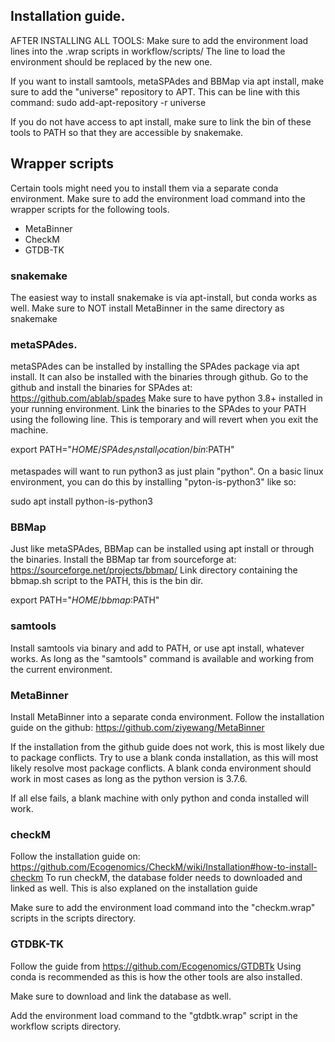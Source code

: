 ## Installation guide.

AFTER INSTALLING ALL TOOLS:
Make sure to add the environment load lines into the .wrap scripts in workflow/scripts/
The line to load the environment should be replaced by the new one.

If you want to install samtools, metaSPAdes and BBMap via apt install, make sure to add the "universe" repository to APT.
This can be line with this command: sudo add-apt-repository -r universe

If you do not have access to apt install, make sure to link the bin of these tools to PATH so that they are accessible by snakemake.

## Wrapper scripts
Certain tools might need you to install them via a separate conda environment.
Make sure to add the environment load command into the wrapper scripts for the following tools.

- MetaBinner
- CheckM
- GTDB-TK


### snakemake
The easiest way to install snakemake is via apt-install, but conda works as well.
Make sure to NOT install MetaBinner in the same directory as snakemake

### metaSPAdes.
metaSPAdes can be installed by installing the SPAdes package via apt install.
It can also be installed with the binaries through github.
Go to the github and install the binaries for SPAdes at: https://github.com/ablab/spades
Make sure to have python 3.8+ installed in your running environment.
Link the binaries to the SPAdes to your PATH using the following line. This is temporary and will revert when you exit the machine.

export PATH="$HOME/SPAdes_install_location/bin:$PATH"

metaspades will want to run python3 as just plain "python".
On a basic linux environment, you can do this by installing "pyton-is-python3" like so:

sudo apt install python-is-python3

### BBMap
Just like metaSPAdes, BBMap can be installed using apt install or through the binaries.
Install the BBMap tar from sourceforge at: https://sourceforge.net/projects/bbmap/
Link directory containing the bbmap.sh script to the PATH, this is the bin dir.

export PATH="$HOME/bbmap:$PATH"

### samtools
Install samtools via binary and add to PATH, or use apt install, whatever works.
As long as the "samtools" command is available and working from the current environment.


### MetaBinner
Install MetaBinner into a separate conda environment.
Follow the installation guide on the github: https://github.com/ziyewang/MetaBinner

If the installation from the github guide does not work, this is most likely due to package conflicts.
Try to use a blank conda installation, as this will most likely resolve most package conflicts.
A blank conda environment should work in most cases as long as the python version is 3.7.6.

If all else fails, a blank machine with only python and conda installed will work.

### checkM
Follow the installation guide on: https://github.com/Ecogenomics/CheckM/wiki/Installation#how-to-install-checkm
To run checkM, the database folder needs to downloaded and linked as well.
This is also explaned on the installation guide

Make sure to add the environment load command into the "checkm.wrap" scripts in the scripts directory.

### GTDBK-TK
Follow the guide from https://github.com/Ecogenomics/GTDBTk
Using conda is recommended as this is how the other tools are also installed.

Make sure to download and link the database as well.

Add the environment load command to the "gtdbtk.wrap" script in the workflow scripts directory.

